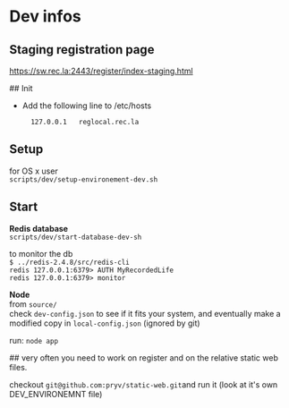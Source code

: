 # Dev infos

## Staging registration page
https://sw.rec.la:2443/register/index-staging.html


## Init

- Add the following line to /etc/hosts
	
		127.0.0.1	reglocal.rec.la


## Setup 

for OS x user   
`scripts/dev/setup-environement-dev.sh` 

## Start

**Redis database**  
`scripts/dev/start-database-dev-sh`

to monitor the db  
`$ ../redis-2.4.8/src/redis-cli`  
`redis 127.0.0.1:6379> AUTH MyRecordedLife`  
`redis 127.0.0.1:6379> monitor`  

**Node**  
from `source/`   
check `dev-config.json` to see if it fits your system, and eventually make a modified copy in `local-config.json` (ignored by git)

run: `node app`


## very often you need to work on register and on the relative static web files.

checkout `git@github.com:pryv/static-web.git`and run it (look at it's own DEV_ENVIRONEMNT file)